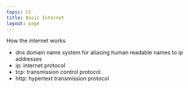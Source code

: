 ```yaml
---
topic: CS
title: Basic Internet
layout: page
---
```

How the internet works
- dns domain name system for aliasing human readable names to ip addresses
- ip: internet protocol
- tcp: transmission control protocol
- http: hypertext transmission protocol